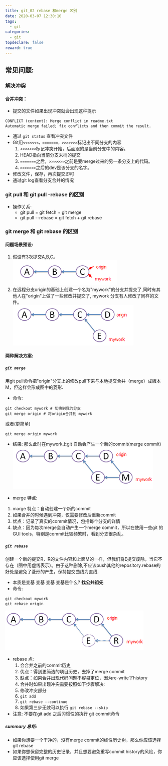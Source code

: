 ```yaml
---
title: git_02 rebase 和merge 区别
date: 2020-03-07 12:30:10
tags:
  - git
categories:
  - git
topdeclare: false
reward: true
---
```


## 常见问题:

### 解决冲突
#### 合并冲突：
- 提交的文件如果出现冲突就会出现这种提示
```
CONFLICT (content): Merge conflict in readme.txt
Automatic merge failed; fix conflicts and then commit the result.
```
- 通过 `git status` 查看冲突文件
- Git用`<<<<<<<，=======，>>>>>>>`标记出不同分支的内容
  1. `<<<<<<<`标记冲突开始，后面跟的是当前分支中的内容。
  2. HEAD指向当前分支末梢的提交
  3. `=======`之后，`>>>>>>>`之前是要merge过来的另一条分支上的代码。
  4. `>>>>>>>`之后的dev是该分支的名字。
- 修改文件，保存，再次提交即可
- 通过git log查看分支合并的情况
<!---more-->
### git pull 和 git pull -rebase 的区别

- 操作关系:
  - git pull = git fetch + git merge
  - git pull --rebase = git fetch + git rebase

### git merge 和 git rebase 的区别
#### 问题场景预设:
1. 假设有3次提交A,B,C。  
![3times_commit](./imgs/3times_commit.png)
2. 在远程分支origin的基础上创建一个名为"mywork"的分支并提交了,同时有其他人在"origin"上做了一些修改并提交了, mywork 分支有人修改了同样的文件。  
![conflict](./imgs/conflict.png)

#### 两种解决方案:
##### `git merge`  
 用git pull命令把"origin"分支上的修改pull下来与本地提交合并（merge）成版本M，但这样会形成图中的菱形.
 - 命令:
  ```git
  git checkout mywork # 切换到我的分支
  git merge origin # 将origin合并到 mywork
  ```
  或者(更简单)
  ```git
  git merge origin mywork
  ```
  - 结果: 那么此时在mywork上git 自动会产生一个新的commit(merge commit)
![gitmerge](./imgs/gitmerge.png)

 - merge 特点:
  1. marge 特点：自动创建一个新的commit
  2. 如果合并的时候遇到冲突，仅需要修改后重新commit
  3. 优点：记录了真实的commit情况，包括每个分支的详情
  4. 缺点：因为每次merge会自动产生一个merge commit，所以在使用一些git 的GUI tools，特别是commit比较频繁时，看到分支很杂乱。


##### `git rebase`  
创建一个新的提交R，R的文件内容和上面M的一样，但我们将E提交废除，当它不存在（图中用虚线表示）。由于这种删除,不应该push其他的repository.rebase的好处是避免了菱形的产生，保持提交曲线为直线.
  - 本质是变基 变基 变基
  变基是什么? __找公共祖先__
  - 命令:
  ```git
  git checkout mywork
  git rebase origin
  ```
![git_rebase](./imgs/git_rebase.png)
- rebase 点:
  1. 会合并之前的commit历史
  2. 优点：得到更简洁的项目历史，去掉了merge commit
  3. 缺点：如果合并出现代码问题不容易定位，因为re-write了history
  4. 合并时如果出现冲突需要按照如下步骤解决:
    1. 修改冲突部分
    2. `git add`
    3. `git rebase --continue`
    4. 如果第三步无效可以执行 `git rebase --skip`
- 注意: 不要在git add 之后习惯性的执行 git commit命令

##### summary 总结:
- 如果你想要一个干净的，没有merge commit的线性历史树，那么你应该选择git rebase
- 如果你想保留完整的历史记录，并且想要避免重写commit history的风险，你应该选择使用git merge
